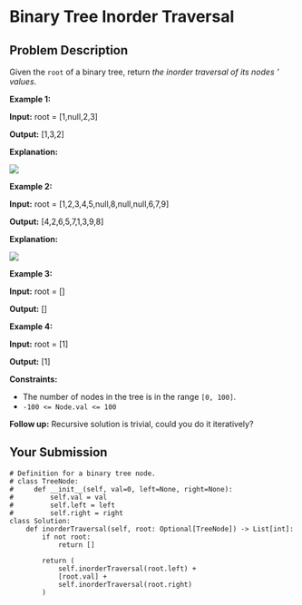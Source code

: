 # Binary Tree Inorder Traversal

## Problem Description

Given the `root` of a binary tree, return _the inorder traversal of its nodes
' values_.



**Example 1:**

**Input:** root = [1,null,2,3]

**Output:** [1,3,2]

**Explanation:**

![](https://assets.leetcode.com/uploads/2024/08/29/screenshot-2024-08-29-202743.png)

**Example 2:**

**Input:** root = [1,2,3,4,5,null,8,null,null,6,7,9]

**Output:** [4,2,6,5,7,1,3,9,8]

**Explanation:**

![](https://assets.leetcode.com/uploads/2024/08/29/tree_2.png)

**Example 3:**

**Input:** root = []

**Output:** []

**Example 4:**

**Input:** root = [1]

**Output:** [1]



**Constraints:**

  * The number of nodes in the tree is in the range `[0, 100]`.
  * `-100 <= Node.val <= 100`



**Follow up:** Recursive solution is trivial, could you do it iteratively?



## Your Submission

```python3
# Definition for a binary tree node.
# class TreeNode:
#     def __init__(self, val=0, left=None, right=None):
#         self.val = val
#         self.left = left
#         self.right = right
class Solution:
    def inorderTraversal(self, root: Optional[TreeNode]) -> List[int]:
        if not root:
            return []

        return (
            self.inorderTraversal(root.left) + 
            [root.val] +
            self.inorderTraversal(root.right)
        )
```
